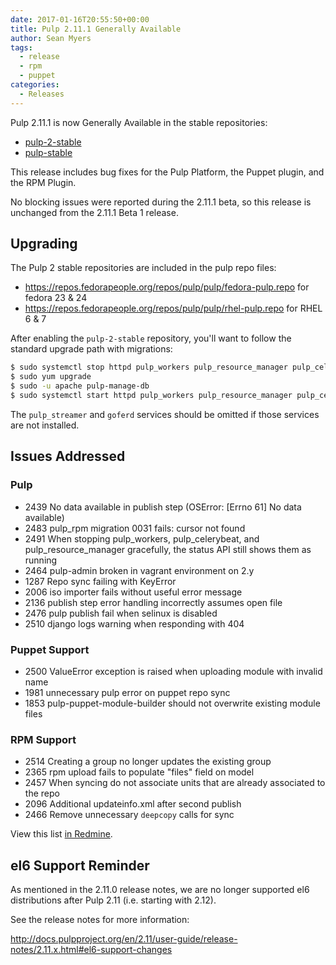 ```yaml
---
date: 2017-01-16T20:55:50+00:00
title: Pulp 2.11.1 Generally Available
author: Sean Myers
tags:
  - release
  - rpm
  - puppet
categories:
  - Releases
---
```

<!-- more -->
Pulp 2.11.1 is now Generally Available in the stable repositories:

* [pulp-2-stable](https://repos.fedorapeople.org/pulp/pulp/stable/2/)
* [pulp-stable](https://repos.fedorapeople.org/pulp/pulp/stable/latest/)

This release includes bug fixes for the Pulp Platform, the Puppet plugin, and the RPM Plugin.

No blocking issues were reported during the 2.11.1 beta, so this release is unchanged from the
2.11.1 Beta 1 release.


## Upgrading

The Pulp 2 stable repositories are included in the pulp repo files:

* <https://repos.fedorapeople.org/repos/pulp/pulp/fedora-pulp.repo> for fedora 23 & 24
* <https://repos.fedorapeople.org/repos/pulp/pulp/rhel-pulp.repo> for RHEL 6 & 7

After enabling the `pulp-2-stable` repository, you'll want to follow the standard
upgrade path with migrations:

```sh
$ sudo systemctl stop httpd pulp_workers pulp_resource_manager pulp_celerybeat pulp_streamer goferd
$ sudo yum upgrade
$ sudo -u apache pulp-manage-db
$ sudo systemctl start httpd pulp_workers pulp_resource_manager pulp_celerybeat pulp_streamer goferd
```

The `pulp_streamer` and `goferd` services should be omitted if those services are not installed.


## Issues Addressed

### Pulp
* 2439 No data available in publish step (OSError: [Errno 61] No data available)
* 2483 pulp_rpm migration 0031 fails: cursor not found
* 2491 When stopping pulp_workers, pulp_celerybeat, and pulp_resource_manager gracefully, the status API still shows them as running
* 2464 pulp-admin broken in vagrant environment on 2.y
* 1287 Repo sync failing with KeyError
* 2006 iso importer fails without useful error message
* 2136 publish step error handling incorrectly assumes open file
* 2476 pulp publish fail when selinux is disabled
* 2510 django logs warning when responding with 404

### Puppet Support
* 2500 ValueError exception is raised when uploading module with invalid name
* 1981 unnecessary pulp error on puppet repo sync
* 1853 pulp-puppet-module-builder should not overwrite existing module files

### RPM Support
* 2514 Creating a group no longer updates the existing group
* 2365 rpm upload fails to populate "files" field on model
* 2457 When syncing do not associate units that are already associated to the repo
* 2096 Additional updateinfo.xml after second publish
* 2466 Remove unnecessary `deepcopy` calls for sync

View this list [in Redmine](http://bit.ly/2iWc1I7).


## el6 Support Reminder

As mentioned in the 2.11.0 release notes, we are no longer supported el6 distributions
after Pulp 2.11 (i.e. starting with 2.12).

See the release notes for more information:

<http://docs.pulpproject.org/en/2.11/user-guide/release-notes/2.11.x.html#el6-support-changes>
